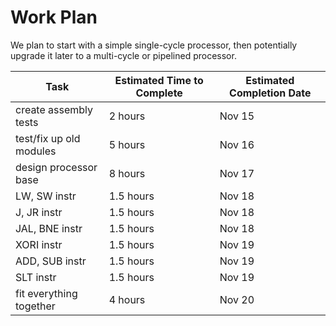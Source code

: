 # Work Plan

We plan to start with a simple single-cycle processor, then potentially upgrade it later to a multi-cycle or pipelined processor.

| Task                    | Estimated Time to Complete | Estimated Completion Date |
|-------------------------|----------------------------|---------------------------|
| create assembly tests   | 2 hours                    | Nov 15                    |
| test/fix up old modules | 5 hours                    | Nov 16                    |
| design processor base   | 8 hours                    | Nov 17                    |
| LW, SW instr            | 1.5 hours                  | Nov 18                    |
| J, JR instr             | 1.5 hours                  | Nov 18                    |
| JAL, BNE instr          | 1.5 hours                  | Nov 18                    |
| XORI instr              | 1.5 hours                  | Nov 19                    |
| ADD, SUB instr          | 1.5 hours                  | Nov 19                    |
| SLT instr               | 1.5 hours                  | Nov 19                    |
| fit everything together | 4 hours                    | Nov 20                    |
